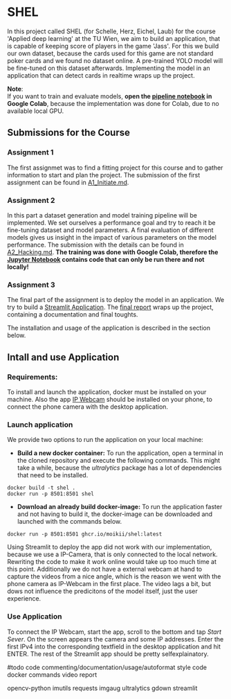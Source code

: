 # SHEL
In this project called SHEL (for Schelle, Herz, Eichel, Laub) for the course 'Applied deep learning' at the TU Wien, we aim to build an application, that is capable of keeping score of players in the game 'Jass'. For this we build our own dataset, because the cards used for this game are not standard poker cards and we found no dataset online. A pre-trained YOLO model will be fine-tuned on this dataset afterwards. Implementing the model in an application that can detect cards in realtime wraps up the project.

**Note**:\
If you want to train and evaluate models, **open the [pipeline notebook](./src/pipeline.ipynb) in Google Colab**, because the implementation was done for Colab, due to no available local GPU.

## Submissions for the Course

### Assignment 1
The first assignmet was to find a fitting project for this course and to gather information to start and plan the project. The submission of the first assignment can be found in [A1_Initiate.md](./assignments/A1_Initiate.md).


### Assignment 2
In this part a dataset generation and model training pipeline will be implemented. We set ourselves a performance goal and try to reach it be fine-tuning dataset and model parameters. A final evaluation of different models gives us insight in the impact of various parameters on the model performance. The submission with the details can be found in [A2_Hacking.md](./assignments/A2_Hacking.md). **The training was done with Google Colab, therefore the [Jupyter Notebook](src/pipeline.ipynb) contains code that can only be run there and not locally!**


### Assignment 3
The final part of the assignment is to deploy the model in an application. We try to build a [Streamlit Application](https://streamlit.io/). The [final report](./assignments/SHEL_final_report) wraps up the project, containing a documentation and final toughts.

The installation and usage of the application is described in the section below.

## Intall and use Application

### Requirements:
To install and launch the application, docker must be installed on your machine. Also the app [IP Webcam](https://play.google.com/store/apps/details?id=com.pas.webcam) should be installed on your phone, to connect the phone camera with the desktop application.

### Launch application

We provide two options to run the application on your local machine:

- **Build a new docker container:** To run the application, open a terminal in the cloned repository and execute the following commands. This might take a while, because the *ultralytics* package has a lot of dependencies that need to be installed.

```
docker build -t shel .
docker run -p 8501:8501 shel
```


- **Download an already build docker-image:** To run the application faster and not having to build it, the docker-image can be downloaded and launched with the commands below.

```
docker run -p 8501:8501 ghcr.io/moikii/shel:latest
```

Using Streamlit to deploy the app did not work with our implementation, because we use a IP-Camera, that is only connected to the local network. Rewriting the code to make it work online would take up too much time at this point. Additionally we do not have a external webcam at hand to capture the videos from a nice angle, which is the reason we went with the phone camera as IP-Webcam in the first place. The video lags a bit, but dows not influence the predicitons of the model itself, just the user experience.


### Use Application

To connect the IP Webcam, start the app, scroll to the bottom and tap *Start Sever*. On the screen appears the camera and some IP addresses. Enter the first IPv4 into the corresponding textfield in the desktop application and hit ENTER. The rest of the Streamlit app should be pretty selfexplainatory.




#todo
code commenting/documentation/usage/autoformat style code
docker commands
video
report

opencv-python
imutils
requests
imgaug
ultralytics
gdown
streamlit